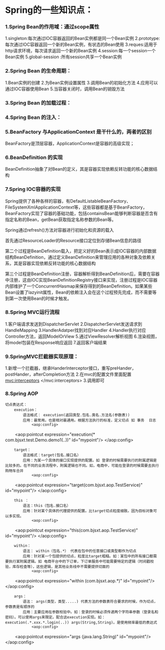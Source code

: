 # Spring的一些知识点：
### 1.Spring Bean的作用域：通过scope属性
1.singleton:每次通过IOC容器返回的Bean实例都是同一个Bean实例
2.prototype:每次通过IOC容器返回一个新的Bean实例，有状态的Bean使用
3.reques:适用于http请求环境，每次请求返回一个新的Bean实例
4.session:每一个session一个Bean实例
5.global-session :所有session共享一个Bean实例

### 2.Spring Bean 的生命周期：
1.Bean实例的创建
2.为Bean实例设置属性
3.调用Bean的初始化方法
4.应用可以通过IOC容器使用Bean
5.当容器关闭时，调用Bean的销毁方法

### 3.Spring Bean 的加载过程：


### 4.Spring Bean 的注入：


### 5.BeanFactory 与ApplicationContext 是干什么的，两者的区别
BeanFactory是顶层容器，ApplicationContext是容器的高级实现；

### 6.BeanDefinition 的实现
BeanDefinition抽象了对Bean的定义，其是容器实现依赖反转功能的核心数据结构

### 7.Spring IOC容器的实现
Spring提供了各种各样的容器，有DefaultListableBeanFactory、FileSystemXmlApplicationContext等，这些容器都是基于BeanFactory，BeanFactory实现了容器的基础功能，包括containsBean能够判断容器是否含有指定名称的Bean，getBean获取指定名称参数的Bean等。

Spring通过refresh()方法对容器进行初始化和资源的载入

首先通过ResourceLoader的Resource接口定位到存储Bean信息的路径

第二个过程是BeanDefinition载入，把定义好的Bean表示成IOC容器的内部数据结构BeanDefinition，通过定义BeanDefinition来管理应用的各种对象及依赖关系，其是容器实现依赖反转功能的核心数据结构

第三个过程是BeanDefinition注册，容器解析得到BeanDefinition后，需要在容器中注册，这由IOC实现BeanDefinitionRegistry接口来实现，注册过程是IOC容器内部维护了一个ConcurrentHasmap来保存得到的BeanDefinition。如果某些Bean设置了lazyinit属性，Bean的依赖注入会在这个过程预先完成，而不需要等到第一次使用Bean的时候才触发。

### 8.Spring MVC运行流程
1.客户端请求发送到DispatcherServlet
2.DispatcherServlet发送请求到HandleMapping
3.HandlerAdatper找到对应Handler
4.Handler执行对应Controller方法，返回ModelOrView
5.通过ViewResolver解析视图
6.渲染视图，将model包装在Response响应返回
7.返回客户端结果

### 9.SpringMVC拦截器实现原理：
1.新增一个拦截器，继承HanderInterceptor接口，重写preHander，postHander，afterCompletion方法
2.在mvc的配置文件里面配置
    <mvc:interceptors>
        <bean class="com.springmvc.config.SimpleHandlerInterceptor" />
    </mvc:interceptors>
3.调用即可

### 8.Spring AOP
    切点表达式：
        execution：
            语法格式： execution(返回类型.包名.类名.方法名(参数表))
            应用：最常用。也是相对最通用。根据方法执行的标准，定义切点 如 事务  日志
                <aop:config>
　　                  <aop:pointcut expression="execution(* com.bjsxt.test.Demo.demo1(..))" id="mypoint"/>
                </aop:config>
                
        target：
            语法格式：target(包名.接口名）
            应用：为某一个具体的接口实现提供的配置。如 登录的时候需要执行的附属逻辑是比较多的。在不同的业务流程中，附属逻辑也不同。如，电商中，可能在登录的时候需要去执行购物车合并
                <aop:config>
　　              <aop:pointcut expression="target(com.bjsxt.aop.TestService)" id="mypoint"/>
                </aop:config>
            
        this ：
            语法：this（包名.接口名）
            应用：针对某个具体的代理提供的配置。比target切点粒度细致。因为目标对象可以多实现。
                <aop:config>
　　              <aop:pointcut expression="this(com.bjsxt.aop.TestService)" id="mypoint"/>
                </aop:config>
            
        within：
            语法： within（包名.*） 代表在包中的任意接口或类型都作为切点
            应用：针对某一个包提供的切点，粒度比target粗糙。如：某包中的所有接口都需要执行某附属逻辑。如 电商平台中的下订单，下订单服务中可能需要特定的逻辑（时间戳校验，库存检查等），这些逻辑，是其他业务线中不需要提供切面的
                <aop:config>
　　              <aop:pointcut expression="within (com.bjsxt.aop.*)" id="mypoint"/>
                </aop:config>
            
        args：
            语法： args(类型，类型.....) 代表方法的参数表符合要求的时候，作为切点，参数表是有顺序的
            应用：主要应用在参数校验中。如：登录的时候必须传递两个字符串参数（登录名和密码）。可以使用args来限定。配合这execution实现。如：execution(.*.xxx.*.login(..)) args(String,String)。是使用频率最低的表达式
                <aop:config>
　　              <aop:pointcut expression="args (java.lang.String)" id="mypoint"/>
                </aop:config>
